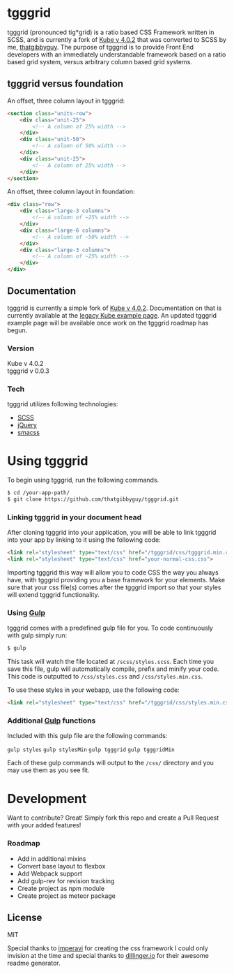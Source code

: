 # tgggrid

tgggrid (pronounced tig*grid) is a ratio based CSS Framework written in SCSS, and is currently a fork of [Kube v 4.0.2] that was converted to SCSS by me, [thatgibbyguy]. The purpose of tgggrid is to provide Front End developers with an immediately understandable framework based on a ratio based grid system, versus arbitrary column based grid systems.

## tgggrid versus foundation

An offset, three column layout in tgggrid:
```html
<section class="units-row">
    <div class="unit-25">
        <!-- A column of 25% width -->
    </div>
    <div class="unit-50">
        <!-- A column of 50% width -->
    </div>
    <div class="unit-25">
        <!-- A column of 25% width -->
    </div>
</section>
```
An offset, three column layout in foundation:
```html
<div class="row">
    <div class="large-3 columns">
        <!-- A column of ~25% width -->
    </div>
    <div class="large-6 columns">
        <!-- A column of ~50% width -->
    </div>
    <div class="large-3 columns">
        <!-- A column of ~25% width -->
    </div>
</div>
```

## Documentation 

tgggrid is currently a simple fork of [Kube v 4.0.2]. Documentation on that is currently available at the [legacy Kube example page]. An updated tgggrid example page will be available once work on the tgggrid roadmap has begun.

### Version
Kube v 4.0.2  
tgggrid v 0.0.3

### Tech
tgggrid utilizes following technologies:

* [SCSS]
* [jQuery]
* [smacss]

# Using tgggrid
To begin using tgggrid, run the following commands.

```sh
$ cd /your-app-path/
$ git clone https://github.com/thatgibbyguy/tgggrid.git
```

### Linking tgggrid in your document head
After cloning tgggrid into your application, you will be able to link tgggrid into your app by linking to it using the following code:

```html
<link rel="stylesheet" type="text/css" href="/tgggrid/css/tgggrid.min.css">
<link rel="stylesheet" type="text/css" href="your-normal-css.css">
```
Importing tgggrid this way will allow you to code CSS the way you always have, with tgggrid providing you a base framework for your elements. Make sure that your css file(s) comes after the tgggrid import so that your styles will extend tgggrid functionality.

### Using [Gulp]
tgggrid comes with a predefined gulp file for you. To code continuously with gulp simply run:

```sh
$ gulp
```
This task will watch the file located at `/scss/styles.scss`. Each time you save this file, gulp will automatically compile, prefix and minify your code. This code is outputted to `/css/styles.css` and `/css/styles.min.css`. 

To use these styles in your webapp, use the following code:

```html
<link rel="stylesheet" type="text/css" href="/tgggrid/css/styles.min.css">
```

### Additional [Gulp] functions
Included with this gulp file are the following commands:  

`gulp styles` `gulp stylesMin` `gulp tgggrid` `gulp tgggridMin`

Each of these gulp commands will output to the `/css/` directory and you may use them as you see fit. 

# Development

Want to contribute? Great! Simply fork this repo and create a Pull Request with your added features!

### Roadmap

 - Add in additional mixins
 - Convert base layout to flexbox
 - Add Webpack support
 - Add gulp-rev for revision tracking
 - Create project as npm module
 - Create project as meteor package

License
----

MIT

Special thanks to [imperavi] for creating the css framework I could only invision at the time and special thanks to [dillinger.io] for their awesome readme generator.

[//]: # (These are reference links used in the body of this note and get stripped out when the markdown processor does its job. There is no need to format nicely because it shouldn't be seen. Thanks SO - http://stackoverflow.com/questions/4823468/store-comments-in-markdown-syntax)

   [Kube v 4.0.2]: <https://github.com/imperavi/kube>
   [thatgibbyguy]: <https://twitter.com/thatgibbyguy>
   [legacy Kube example page]: <http://k1.imperavi.com/>
   [SCSS]: <http://sass-lang.com/>
   [git-repo-url]: <https://github.com/thatgibbyguy/tgggrid.git>
   [smacss]: <https://smacss.com>
   [gulp]: <http://gulpjs.com/>
   [grunt]: <http://gruntjs.com/>
   [jQuery]: <http://jquery.com>
   [dillinger.io]: <http://dillinger.io/>
   [imperavi]: <https://imperavi.com/>


